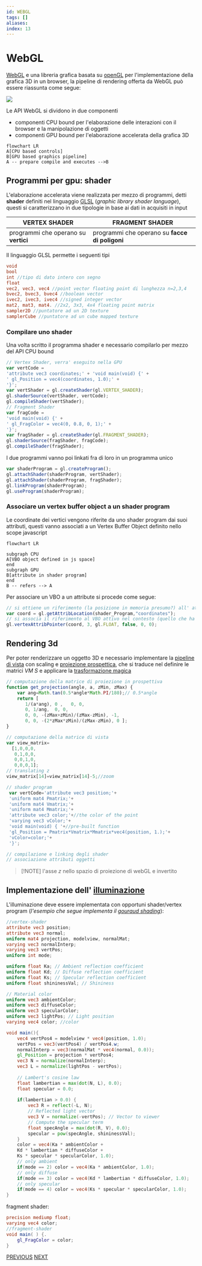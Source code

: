 ```yaml
---
id: WEBGL
tags: []
aliases: 
index: 13
---
```


# WebGL

[WebGL](https://it.wikipedia.org/wiki/WebGL) e una libreria grafica basata su [openGL](https://www.opengl.org/) per l'implementazione della grafica 3D in un browser, la pipeline di rendering offerta da WebGL può essere riassunta come segue:

![](computer_graphics/Pasted%20image%2020250101145433.png)

Le API WebGL si dividono in due componenti

- componenti CPU bound per l'elaborazione delle interazioni con il browser e la manipolazione di oggetti
- componenti GPU bound per l'elaborazione accelerata della grafica 3D

```mermaid
flowchart LR
A[CPU based controls]
B[GPU based graphics pipeline]
A -- prepare compile and executes -->B
```

## Programmi per gpu: shader

L'elaborazione accelerata viene realizzata per mezzo di programmi, detti **shader** definiti nel linguaggio [GLSL](https://it.wikipedia.org/wiki/GLSL) (*graphic library shader language*), questi si caratterizzano in due tipologie in base ai dati in acquisiti in input

| VERTEX SHADER                        | FRAGMENT SHADER                                |
| ------------------------------------ | ---------------------------------------------- |
| programmi che operano su **vertici** | programmi che operano su **facce di poligoni** |

Il linguaggio GLSL permette i seguenti tipi

```glsl
void 
bool
int //tipo di dato intero con segno
float
vec2, vec3, vec4 //point vector floating point di lunghezza n=2,3,4
bvec2, bvec3, bvec4 //boolean vector
ivec2, ivec3, ivec4 //signed integer vector
mat2, mat3, mat4. //2x2, 3x3, 4x4 floating point matrix
sampler2D //puntatore ad un 2D texture
samplerCube //puntatore ad un cube mapped texture
```

### Compilare uno shader

Una volta scritto il programma shader e necessario compilarlo per mezzo del API CPU bound

```javascript
// Vertex Shader, verra' eseguito nella GPU
var vertCode =
'attribute vec3 coordinates;' + 'void main(void) {' +
' gl_Position = vec4(coordinates, 1.0);' +
'}';
var vertShader = gl.createShader(gl.VERTEX_SHADER);
gl.shaderSource(vertShader, vertCode);
gl.compileShader(vertShader);
// Fragment Shader
var fragCode =
'void main(void) {' +
' gl_FragColor = vec4(0, 0.8, 0, 1);' +
'}';
var fragShader = gl.createShader(gl.FRAGMENT_SHADER);
gl.shaderSource(fragShader, fragCode);
gl.compileShader(fragShader);
```

I due programmi vanno poi linkati fra di loro in un programma unico

```javascript
var shaderProgram = gl.createProgram();
gl.attachShader(shaderProgram, vertShader);
gl.attachShader(shaderProgram, fragShader);
gl.linkProgram(shaderProgram);
gl.useProgram(shaderProgram);
```

### Associare un vertex buffer object a un shader program

Le coordinate dei vertici vengono riferite da uno shader program dai suoi attributi, questi vanno associati a un Vertex Buffer Object definito nello scope javascript

```mermaid
flowchart LR

subgraph CPU
A[VBO object defined in js space]
end
subgraph GPU
B[attribute in shader program]
end
B -- refers --> A
```

Per associare un VBO a un attribute si procede come segue:

```javascript
// si ottiene un riferimento (la posizione in memoria presumo?) all' attributo all'interno dello shader program
var coord = gl.getAttribLocation(shader_Program,"coordinates");
// si associa il riferimento al VBO attivo nel contesto (quello che ha subito la primitiva bindBuffer)
gl.vertexAttribPointer(coord, 3, gl.FLOAT, false, 0, 0);
```

## Rendering 3d

Per poter renderizzare un oggetto 3D e necessario implementare la [pipeline di vista](trasformazioni_vista.md) con scaling e [proiezione prospettica](proiezione_prospettica.md), che si traduce nel definire le matrici $VM$ $S$ e applicare la [trasformazione magica](proiezione_prospettica.md#TRASFORMAZIONE%20MAGICA)

```javascript
// computazione della matrice di proiezione in prospettiva
function get_projection(angle, a, zMin, zMax) {
	var ang=Math.tan(0.5*angle*Math.PI/180);// 0.5*angle
	return [
	   1/(a*ang), 0 ,   0, 0,
	   0, 1/ang,  0, 0,
	   0, 0, -(zMax+zMin)/(zMax-zMin), -1,
	   0, 0, -(2*zMax*zMin)/(zMax-zMin), 0 ];
}

// computazione della matrice di vista
var view_matrix=
  [1,0,0,0,
   0,1,0,0,
   0,0,1,0,
   0,0,0,1];
// translating z
view_matrix[14]=view_matrix[14]-5;//zoom

// shader program
 var vertCode='attribute vec3 position;'+
 'uniform mat4 Pmatrix;'+
 'uniform mat4 Vmatrix;'+
 'uniform mat4 Mmatrix;'+
 'attribute vec3 color;'+//the color of the point
 'varying vec3 vColor;'+
 'void main(void) { '+//pre-built function
 'gl_Position = Pmatrix*Vmatrix*Mmatrix*vec4(position, 1.);'+
 'vColor=color;'+
 '}';

// compilazione e linking degli shader 
// associazione attributi oggetti 
```

>[!NOTE] l'asse $z$ nello spazio di proiezione di webGL e invertito

## Implementazione dell' [illuminazione](illuminazione.md)

L'illuminazione deve essere implementata con opportuni shader/vertex program (*l'esempio che segue implementa il [gouraud shading](illuminazione.md#GOURAUD%20SHADING)*):

```glsl
//vertex-shader
attribute vec3 position;
attribute vec3 normal;
uniform mat4 projection, modelview, normalMat;
varying vec3 normalInterp;
varying vec3 vertPos;
uniform int mode;

uniform float Ka; // Ambient reflection coefficient
uniform float Kd; // Diffuse reflection coefficient
uniform float Ks; // Specular reflection coefficient
uniform float shininessVal; // Shininess

// Material color
uniform vec3 ambientColor;
uniform vec3 diffuseColor;
uniform vec3 specularColor;
uniform vec3 lightPos; // Light position
varying vec4 color; //color

void main(){
	vec4 vertPos4 = modelview * vec4(position, 1.0);
	vertPos = vec3(vertPos4) / vertPos4.w;
	normalInterp = vec3(normalMat * vec4(normal, 0.0));
	gl_Position = projection * vertPos4;
	vec3 N = normalize(normalInterp);
	vec3 L = normalize(lightPos - vertPos);
	
	// Lambert's cosine law
	float lambertian = max(dot(N, L), 0.0);
	float specular = 0.0;
	
	if(lambertian > 0.0) {
		vec3 R = reflect(-L, N);
		// Reflected light vector
		vec3 V = normalize(-vertPos); // Vector to viewer
		// Compute the specular term
		float specAngle = max(dot(R, V), 0.0);
		specular = pow(specAngle, shininessVal);
	}
	color = vec4(Ka * ambientColor +
	Kd * lambertian * diffuseColor +
	Ks * specular * specularColor, 1.0);
	// only ambient
	if(mode == 2) color = vec4(Ka * ambientColor, 1.0);
	// only diffuse
	if(mode == 3) color = vec4(Kd * lambertian * diffuseColor, 1.0);
	// only specular
	if(mode == 4) color = vec4(Ks * specular * specularColor, 1.0);
}
```

fragment shader:

```glsl
precision mediump float;
varying vec4 color;
//fragment-shader
void main( ) {.
	gl_FragColor = color;
}
```

[PREVIOUS](pages/xwindow_system.md) [NEXT](rendering_avanzato_webgl.md)
